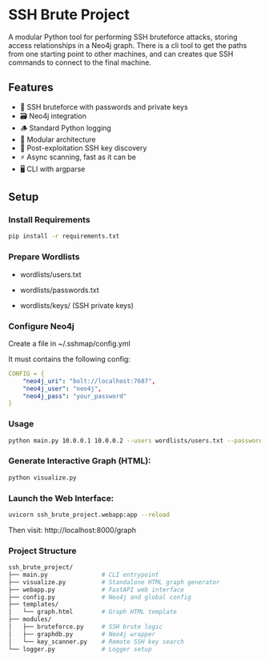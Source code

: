 # SSH Brute Project

A modular Python tool for performing SSH bruteforce attacks, storing access relationships in a Neo4j graph.
There is a cli tool to get the paths from one starting point to other machines, and can creates que SSH commands to connect to the final machine.

## Features
- 🔐 SSH bruteforce with passwords and private keys
- 🗃️ Neo4j integration
- 🪵 Standard Python logging
- 🧩 Modular architecture
- 🔁 Post-exploitation SSH key discovery
- ⚡ Async scanning, fast as it can be
- 🖥️ CLI with argparse

## Setup

### Install Requirements
```bash
pip install -r requirements.txt
```
### Prepare Wordlists

- wordlists/users.txt

- wordlists/passwords.txt

- wordlists/keys/ (SSH private keys)

### Configure Neo4j
Create a file in ~/.sshmap/config.yml

It must contains the following config:
```YAML
CONFIG = {
    "neo4j_uri": "bolt://localhost:7687",
    "neo4j_user": "neo4j",
    "neo4j_pass": "your_password"
}

```

### Usage
```bash
python main.py 10.0.0.1 10.0.0.2 --users wordlists/users.txt --passwords wordlists/passwords.txt --keys wordlists/keys/
```

### Generate Interactive Graph (HTML):
```bash
python visualize.py
```

### Launch the Web Interface:
```bash
uvicorn ssh_brute_project.webapp:app --reload
```

Then visit: http://localhost:8000/graph

### Project Structure
```bash
ssh_brute_project/
├── main.py               # CLI entrypoint
├── visualize.py          # Standalone HTML graph generator
├── webapp.py             # FastAPI web interface
├── config.py             # Neo4j and global config
├── templates/
│   └── graph.html        # Graph HTML template
├── modules/
│   ├── bruteforce.py     # SSH brute logic
│   ├── graphdb.py        # Neo4j wrapper
│   └── key_scanner.py    # Remote SSH key search
└── logger.py             # Logger setup
```